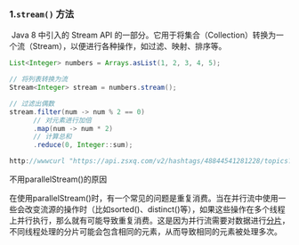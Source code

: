 ### 1.`stream()` 方法 

​	Java 8 中引入的 Stream API 的一部分。它用于将集合（Collection）转换为一个流（Stream），以便进行各种操作，如过滤、映射、排序等。

```java
List<Integer> numbers = Arrays.asList(1, 2, 3, 4, 5);

// 将列表转换为流
Stream<Integer> stream = numbers.stream();

// 过滤出偶数
stream.filter(num -> num % 2 == 0)
      // 对元素进行加倍
      .map(num -> num * 2)
      // 计算总和
      .reduce(0, Integer::sum);

http://wwwcurl "https://api.zsxq.com/v2/hashtags/48844541281228/topics?count=20" ^   -H "authority: api.zsxq.com" ^   -H "accept: application/json, text/plain, */*" ^   -H "accept-language: zh-CN,zh;q=0.9" ^   -H "cache-control: no-cache" ^   -H "origin: https://wx.zsxq.com" ^   -H "pragma: no-cache" ^   -H "referer: https://wx.zsxq.com/" ^   --compressed
```

不用parallelStream()的原因

​	在使用parallelStream()时，有一个常见的问题是重复消费。当在并行流中使用一些会改变流源的操作时（比如sorted()、distinct()等），如果这些操作在多个线程上并行执行，那么就有可能导致重复消费。这是因为并行流需要对数据进行[分片](https://so.csdn.net/so/search?q=%E5%88%86%E7%89%87&spm=1001.2101.3001.7020)，不同线程处理的分片可能会包含相同的元素，从而导致相同的元素被处理多次。